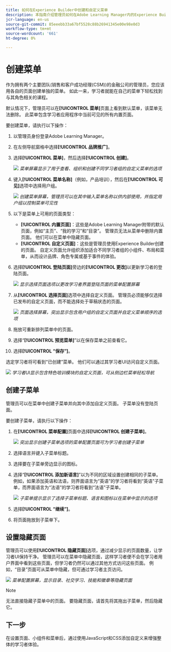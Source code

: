 ```yaml
---
title: 如何在Experience Builder中创建和自定义菜单
description: 本指南介绍管理员如何在Adobe Learning Manager内的Experience Builder中创建菜单。 学习将页面组织到菜单中、自定义菜单布局以及控制菜单对不同用户组的可见性。
jcr-language: en-us
source-git-commit: 85eeebb33a67bf5528c88b26941345e00e98e0d3
workflow-type: tm+mt
source-wordcount: '661'
ht-degree: 0%

---
```



# 创建菜单

作为拥有两个主要团队(销售和客户成功经理(CSM))的金融公司的管理员，您应该用各自的页面创建单独的菜单。 如此一来，学习者就能在自己的菜单下轻松找到与其角色相关的课程。

默认情况下，管理员可以在&#x200B;**[!UICONTROL 菜单]**&#x200B;页面上看到默认菜单，该菜单无法删除。 此菜单包含学习者应用程序中当前可见的所有内置页面。

要创建菜单，请执行以下操作：

1. 以管理员身份登录Adobe Learning Manager。
2. 在左侧导航窗格中选择&#x200B;**[!UICONTROL 品牌推广]**。
3. 选择&#x200B;**[!UICONTROL 菜单]**，然后选择&#x200B;**[!UICONTROL 创建]**。

   ![](assets/select-create-menu.png)
   _菜单屏幕显示了用于查看、组织和创建不同学习者组的自定义菜单的选项_

4. 键入&#x200B;**[!UICONTROL 菜单名称]**（例如，产品培训），然后在&#x200B;**[!UICONTROL 可见]**&#x200B;选项中选择用户组。

   ![](assets/type-menu-name-and-users.png)
   _创建菜单屏幕，管理员可以在其中输入菜单名称以供内部使用，并指定用户组以控制菜单可见性_

5. 以下是菜单上可用的页面类型：
   * **[!UICONTROL 内置页面]**：这些是Adobe Learning Manager附带的默认页面，例如“主页”、“我的学习”和“目录”。 管理员无法从菜单中删除内置页面。 他们可以在菜单中隐藏页面。
   * **[!UICONTROL 自定义页面]**：这些是管理员使用Experience Builder创建的页面。 自定义页面允许组织添加适合不同学习者组的小组件、布局和菜单，从而设计品牌、角色专属或基于事件的体验。
6. 选择&#x200B;**[!UICONTROL 登陆页面]**&#x200B;旁边的&#x200B;**[!UICONTROL 更改]**&#x200B;以更新学习者的登陆页面。

   ![](assets/change-landing-page.png)
   _显示选择页面选项以更改学习者界面登陆页面的菜单配置屏幕_

7. 从&#x200B;**[!UICONTROL 选择页面]**&#x200B;选项中选择自定义页面。 管理员必须能够仅选择已发布的自定义页面，而不能选择处于草稿状态的页面。

   ![](assets/select-custom-pages.png)
   _页面选择屏幕，突出显示包含用户组的自定义页面并自定义菜单顺序的选项_

8. 拖放可重新排列菜单中的页面。
9. 选择“**[!UICONTROL 预览菜单]**”以在保存菜单之前查看它。
10. 选择&#x200B;**[!UICONTROL “保存”]**。

选定学习者将可看到“已创建”菜单。 他们可以通过其学习者UI访问自定义页面。

![](assets/preview-the-menu.png)
_学习者UI显示包含特色培训模块的自定义页面，可从侧边栏菜单轻松导航_

## 创建子菜单

管理员可以在菜单中创建子菜单并向其中添加自定义页面。 子菜单没有登陆页面。

要创建子菜单，请执行以下操作：

1. 在&#x200B;**[!UICONTROL 菜单配置]**&#x200B;页面中选择&#x200B;**[!UICONTROL 创建子菜单]**。

   ![](assets/create-submenu-option.png)
   _突出显示创建子菜单选项的菜单配置页面可为学习者创建子菜单_

2. 选择语言并键入子菜单标题。
3. 选择要在子菜单旁边显示的图标。
4. 选择“**[!UICONTROL 添加新语言]**”以为不同的区域设置创建相同的子菜单。 例如，如果添加英语和法语，则界面语言为“英语”的学习者将看到“英语”子菜单，而界面语言为“法语”的学习者将看到“法语”子菜单。

   ![](assets/create-submenu-prompt.png)
   _子菜单提示显示了选择子菜单标题、语言和图标以在菜单中显示的选项_

5. 选择&#x200B;**[!UICONTROL “继续”]**。
6. 将页面拖放到子菜单下。

## 设置隐藏页面

管理员可以使用&#x200B;**[!UICONTROL 隐藏页面]**&#x200B;选项，通过减少显示的页面数量，让学习者UI保持干净。 管理员可以在菜单中隐藏页面，这样学习者便不会在学习者用户界面中看到这些页面，但学习者仍然可以通过其他方式访问这些页面。 例如，“目录”页面可从菜单中隐藏，但可通过学习者主页访问。

![](assets/select-hidden-pages.png)
_菜单配置屏幕，显示目录、社交学习、技能和徽章等隐藏页面_

>[!NOTE]
>
>无法直接隐藏子菜单中的页面。 要隐藏页面，请首先将其拖出子菜单，然后隐藏它。

## 下一步

在设置页面、小组件和菜单后，通过使用JavaScript和CSS添加自定义来增强整体的学习者体验。

